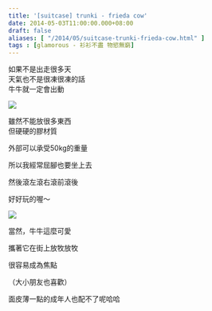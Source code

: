 ```yaml
---
title: '[suitcase] trunki - frieda cow'
date: 2014-05-03T11:00:00.000+08:00
draft: false
aliases: [ "/2014/05/suitcase-trunki-frieda-cow.html" ]
tags : [glamorous - 衫衫不盡 物慾無窮]
---
```


如果不是出走很多天  
天氣也不是很凍很凍的話  
牛牛就一定會出動  

[![](https://4.bp.blogspot.com/-Sot1rw4CbcU/XDGk-kfzNxI/AAAAAAAAEkI/Ca5HQsMJUeg8h7XQYrTfUgIwipnOUwLsQCLcBGAs/s640/92.jpg)](https://4.bp.blogspot.com/-Sot1rw4CbcU/XDGk-kfzNxI/AAAAAAAAEkI/Ca5HQsMJUeg8h7XQYrTfUgIwipnOUwLsQCLcBGAs/s1600/92.jpg)

雖然不能放很多東西  
但硬硬的膠材質  

外部可以承受50kg的重量

所以我經常屈腳也要坐上去

然後滾左滾右滾前滾後

好好玩的喔～

[![](https://3.bp.blogspot.com/-GtMjOZ3YKcc/XDGlEBLKV8I/AAAAAAAAEkM/-GyCf1B1LrUHC7z9kUov0HmCQ3VxqqR0wCLcBGAs/s640/93.jpg)](https://3.bp.blogspot.com/-GtMjOZ3YKcc/XDGlEBLKV8I/AAAAAAAAEkM/-GyCf1B1LrUHC7z9kUov0HmCQ3VxqqR0wCLcBGAs/s1600/93.jpg)

當然，牛牛這麼可愛

攜著它在街上放牧放牧

很容易成為焦點

（大小朋友也喜歡）

面皮薄一點的成年人也配不了呢哈哈